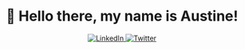 <h1 align="center">👋 Hello there, my name is Austine!</h1>
<p align="center">
  <a href="https://www.linkedin.com/in/austineakhonya/">
    <img src="https://img.shields.io/badge/-LinkedIn-0077B5?style=flat-square&logo=linkedin&logoColor=white" alt="LinkedIn" />
  </a>
  <a href="https://twitter.com/yourprofile">
    <img src="https://img.shields.io/badge/-X-1DA1F2?style=flat-square&logo=twitter&logoColor=white" alt="Twitter" />
  </a>
</p>
